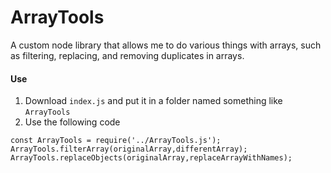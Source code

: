 # ArrayTools
A custom node library that allows me to do various things with arrays, such as filtering, replacing, and removing duplicates in arrays.

#### Use
1. Download `index.js` and put it in a folder named something like `ArrayTools`
2. Use the following code
```
const ArrayTools = require('../ArrayTools.js');
ArrayTools.filterArray(originalArray,differentArray);
ArrayTools.replaceObjects(originalArray,replaceArrayWithNames);
```
